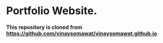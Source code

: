 # Portfolio Website.

**This repository is cloned from https://github.com/vinaysomawat/vinaysomawat.github.io**